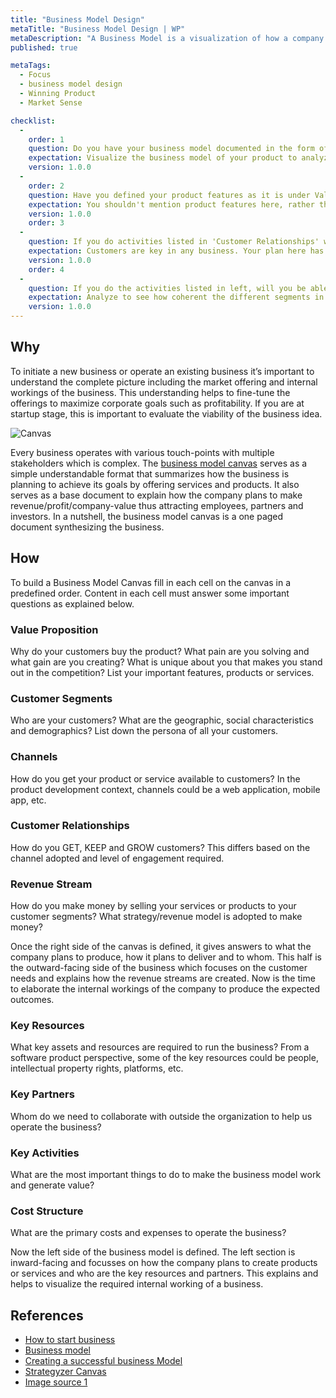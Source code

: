 ```yaml
---
title: "Business Model Design"
metaTitle: "Business Model Design | WP"
metaDescription: "A Business Model is a visualization of how a company plans to operate, create value and make money. The Business Model Canvas consists of nine cells that capture different aspects of a business. It can be used to describe different companies from a startup to a large enterprise."
published: true

metaTags:
  - Focus
  - business model design
  - Winning Product
  - Market Sense

checklist: 
  -
    order: 1
    question: Do you have your business model documented in the form of a canvas (or an equivalent)?
    expectation: Visualize the business model of your product to analyze and optimize how the front-stage and back-stage operate in synergy. 
    version: 1.0.0
  - 
    order: 2
    question: Have you defined your product features as it is under Value Proposition?
    expectation: You shouldn't mention product features here, rather think about benefits for your customers.
    version: 1.0.0
    order: 3
  - 
    question: If you do activities listed in 'Customer Relationships' will you be able to find and enough retain customers to build a sustainable business?
    expectation: Customers are key in any business. Your plan here has to be well thought through.
    version: 1.0.0
    order: 4
  - 
    question: If you do the activities listed in left, will you be able to deliver all customer facing (right side) activities effectively?
    expectation: Analyze to see how coherent the different segments in your business model.
    version: 1.0.0
---
```


## Why

To initiate a new business or operate an existing business it’s important to understand the complete picture including the market offering and internal workings of the business. This understanding helps to fine-tune the offerings to maximize corporate goals such as profitability. If you are at startup stage, this is important to evaluate the viability of the business idea.

![Canvas](https://sites.google.com/site/moocmodulesnils/_/rsrc/1472851821761/marketing/the-business-model-canvas/BMC1.jpg)

Every business operates with various touch-points with multiple stakeholders which is complex. The [business model canvas](https://www.strategyzer.com/canvas/business-model-canvas) serves as a simple understandable format that summarizes how the business is planning to achieve its goals by offering services and products. It also serves as a base document to explain how the company plans to make revenue/profit/company-value thus attracting employees, partners and investors. In a nutshell, the business model canvas is a one paged document synthesizing the business.

## How

To build a Business Model Canvas fill in each cell on the canvas in a predefined order. Content in each cell must answer some important questions as explained below.

### Value Proposition

Why do your customers buy the product? What pain are you solving and what gain are you creating? What is unique about you that makes you stand out in the competition? List your important features, products or services.

### Customer Segments

Who are your customers? What are the geographic, social characteristics and demographics? List down the persona of all your customers.

### Channels

How do you get your product or service available to customers? In the product development context, channels could be a web application, mobile app, etc.

### Customer Relationships

How do you GET, KEEP and GROW customers? This differs based on the channel adopted and level of engagement required.

### Revenue Stream

How do you make money by selling your services or products to your customer segments? What strategy/revenue model is adopted to make money?

Once the right side of the canvas is defined, it gives answers to what the company plans to produce, how it plans to deliver and to whom. This half is the outward-facing side of the business which focuses on the customer needs and explains how the revenue streams are created. Now is the time to elaborate the internal workings of the company to produce the expected outcomes.

### Key Resources

What key assets and resources are required to run the business? From a software product perspective, some of the key resources could be people, intellectual property rights, platforms, etc.

### Key Partners

Whom do we need to collaborate with outside the organization to help us operate the business?

### Key Activities

What are the most important things to do to make the business model work and generate value?

### Cost Structure

What are the primary costs and expenses to operate the business?

Now the left side of the business model is defined. The left section is inward-facing and focusses on how the company plans to create products or services and who are the key resources and partners. This explains and helps to visualize the required internal working of a business.

## References

- [How to start business](https://www.dummies.com/business/start-a-business/business-plans/defining-your-business-model/)
- [Business model](https://www.investopedia.com/terms/b/businessmodel.asp)
- [Creating a successful business Model](https://www.youtube.com/watch?v=IP0cUBWTgpY)
- [Strategyzer Canvas](https://www.strategyzer.com/canvas/business-model-canvas)
- [Image source 1](https://sites.google.com/site/moocmodulesnils/marketing/the-business-model-canvas)

